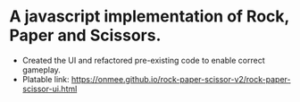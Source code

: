 # A javascript implementation of Rock, Paper and Scissors.

* Created the UI and refactored pre-existing code to enable correct gameplay.
* Platable link: https://onmee.github.io/rock-paper-scissor-v2/rock-paper-scissor-ui.html